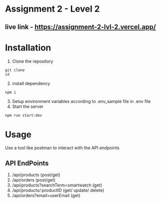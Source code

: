# Assignment 2 - Level 2 
## live link - https://assignment-2-lvl-2.vercel.app/

# Installation
1. Clone the repository
```
git clone 
cd 
```

2. install dependency
```
npm i
```

3. Setup environment variables according to .env_sample file in .env file
4. Start the server
```
npm run start:dev
```

# Usage
Use a tool like postman to interact with the API endpoints 

## API EndPoints
1. /api/products (post/get)
2. /api/orders (post/get)
3. /api/products?searchTerm=smartwatch (get)
4. /api/products/:productID (get/ update/ delete)
5. /api/orders?email=userEmail (get)